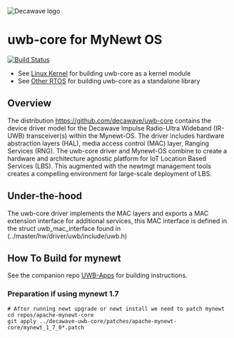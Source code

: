 ![Decawave logo](https://github.com/Decawave/uwb-core/raw/master/doxy/Decawave.png)

# uwb-core for MyNewt OS

[![Build Status](https://travis-ci.org/Decawave/uwb-core.svg?branch=master)](https://travis-ci.org/Decawave/uwb-core)

- See [Linux Kernel](README_kernel.md) for building uwb-core as a kernel module
- See [Other RTOS](README_cmake.md) for building uwb-core as a standalone library

## Overview

The distribution <https://github.com/decawave/uwb-core> contains the device driver model for the Decawave Impulse Radio-Ultra Wideband (IR-UWB) transceiver(s) within the Mynewt-OS.
The driver includes hardware abstraction layers (HAL), media access control (MAC) layer, Ranging Services (RNG). The uwb-core driver and Mynewt-OS combine to create a hardware and
architecture agnostic platform for IoT Location Based Services (LBS). This augmented with the newtmgt management tools creates a compelling environment for large-scale deployment of LBS.

## Under-the-hood

The uwb-core driver implements the MAC layers and exports a MAC extension interface for additional services, this MAC interface is defined in the struct uwb_mac_interface found in (../master/hw/driver/uwb/include/uwb.h)

## How To Build for mynewt

See the companion repo [UWB-Apps](https://github.com/Decawave/uwb-apps) for building instructions.

### Preparation if using mynewt 1.7

```
# After running newt upgrade or newt install we need to patch mynewt
cd repos/apache-mynewt-core
git apply ../decawave-uwb-core/patches/apache-mynewt-core/mynewt_1_7_0*.patch
```



